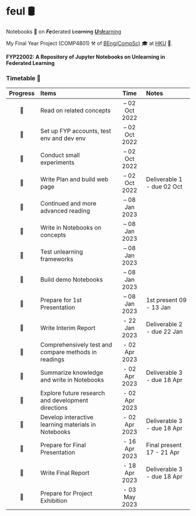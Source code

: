 # feul :oil_drum:
Notebooks :notebook: on ***Fe***derated ~~Learning~~ <ins>***U***n***l***earning</ins>

My Final Year Project (COMP4801) :hammer_and_pick: of [BEng(CompSc)](https://www.cs.hku.hk/programmes/beng-compsc/programme-structure "Bachelor of Engineering in Computer Science") :mortar_board: at [HKU](https://hku.hk/ "The University of Hong Kong") :school:. 

**FYP22002: A Repository of Jupyter Notebooks on Unlearning in Federated Learning**

### Timetable :calendar:
| Progress | Items | Time | Notes |
| :-: | :- | :-: | :- |
| :construction: | Read on related concepts | – 02 Oct 2022 | |
| :construction: | Set up FYP accounts, test env and dev env | – 02 Oct 2022 | |
| :construction: | Conduct small experiments | – 02 Oct 2022 | |
| :construction: | Write Plan and build web page | – 02 Oct 2022 | Deliverable 1 - due 02 Oct |
| :black_square_button: | Continued and more advanced reading | – 08 Jan 2023 | |
| :black_square_button: | Write in Notebooks on concepts | – 08 Jan 2023 | |
| :black_square_button: | Test unlearning frameworks | – 08 Jan 2023 | |
| :black_square_button: | Build demo Notebooks | – 08 Jan 2023 | |
| :black_square_button: | Prepare for 1st Presentation | – 08 Jan 2023 | 1st present 09 - 13 Jan |
| :black_square_button: | Write Interim Report | - 22 Jan 2023 | Deliverable 2 - due 22 Jan |
| :black_square_button: | Comprehensively test and compare methods in readings | - 02 Apr 2023 | |
| :black_square_button: | Summarize knowledge and write in Notebooks | - 02 Apr 2023 | Deliverable 3 - due 18 Apr |
| :black_square_button: | Explore future research and development directions | - 02 Apr 2023 | |
| :black_square_button: | Develop interactive learning materials in Notebooks | - 02 Apr 2023 | Deliverable 3 - due 18 Apr |
| :black_square_button: | Prepare for Final Presentation | - 16 Apr 2023 | Final present 17 - 21 Apr |
| :black_square_button: | Write Final Report | - 18 Apr 2023 | Deliverable 3 - due 18 Apr |
| :black_square_button: | Prepare for Project Exhibition | - 03 May 2023 | |
